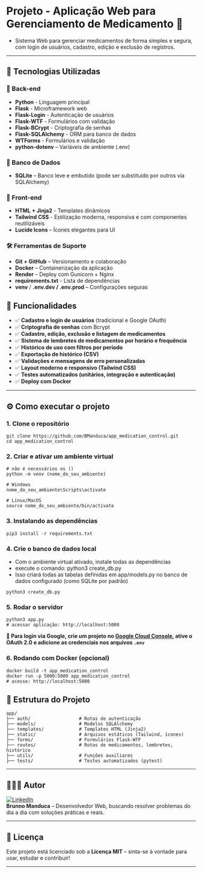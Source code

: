 # Projeto - Aplicação Web para Gerenciamento de Medicamento 💊

- Sistema Web para gerenciar medicamentos de forma simples e segura, com login de usuários, cadastro, edição e exclusão de registros.

---

## 🚀 Tecnologias Utilizadas

### 🧠 Back-end

- **Python** - Linguagem principal
- **Flask** - Microframework web
- **Flask-Login** - Autenticação de usuários
- **Flask-WTF** - Formulários com validação
- **Flask-BCrypt** - Criptografia de senhas
- **Flask-SQLAlchemy** - ORM para banco de dados
- **WTForms** - Formulários e validação
- **python-dotenv** – Variáveis de ambiente (.env)

### 💾 Banco de Dados

- **SQLite** – Banco leve e embutido (pode ser substituído por outros via SQLAlchemy)

### 🎨 Front-end

- **HTML + Jinja2** - Templates dinâmicos
- **Tailwind CSS** - Estilização moderna, responsiva e com componentes reutilizáveis
- **Lucide Icons** – Ícones elegantes para UI

### 🛠️ Ferramentas de Suporte

- **Git + GitHub** – Versionamento e colaboração
- **Docker** – Containerização da aplicação
- **Render** – Deploy com Gunicorn + Nginx
- **requirements.txt** - Lista de dependências
- **venv** / **.env.dev / .env.prod** – Configurações seguras

## 🧪 Funcionalidades

- ✅ **Cadastro e login de usuários** (tradicional e Google OAuth)
- ✅ **Criptografia de senhas** com Bcrypt
- ✅ **Cadastro, edição, exclusão e listagem de medicamentos**
- ✅ **Sistema de lembretes de medicamentos por horário e frequência**
- ✅ **Histórico de uso com filtros por período**
- ✅ **Exportação de histórico (CSV)**
- ✅ **Validações e mensagens de erro personalizadas**
- ✅ **Layout moderno e responsivo (Tailwind CSS)**
- ✅ **Testes automatizados (unitários, integração e autenticação)**
- ✅ **Deploy com Docker**

---

## ⚙️ Como executar o projeto

### 1. Clone o repositório

```
git clone https://github.com/BManduca/app_medication_control.git
cd app_medication_control
```

### 2. Criar e ativar um ambiente virtual

```
# não é necessários os ()
python -m venv (nome_do_seu_ambiente)

# Windows
nome_do_seu_ambiente\Scripts\activate

# Linux/MacOS
source nome_do_seu_ambiente/bin/activate
```

### 3. Instalando as dependências

```
pip3 install -r requirements.txt
```

### 4. Crie o banco de dados local
* Com o ambiente virtual ativado, instale todas as dependências
* execute o comando: python3 create_db.py
* Isso criará todas as tabelas definidas em app/models.py no banco de dados configurado (como SQLite por padrão)

```
python3 create_db.py
```

### 5. Rodar o servidor

```
python3 app.py
# acessar aplicação: http://localhost:5000
```

**🔐 Para login via Google, crie um projeto no [Google Cloud Console](https://console.cloud.google.com), ative o OAuth 2.0 e adicione as credenciais nos arquivos `.env`**

### 6. Rodando com Docker (opcional)

```
docker build -t app_medication_control
docker run -p 5000:5000 app_medication_control
# acesse: http://localhost:5000
```

## 📁 Estrutura do Projeto

```
app/
├── auth/                  # Rotas de autenticação
├── models/                # Modelos SQLAlchemy
├── templates/             # Templates HTML (Jinja2)
├── static/                # Arquivos estáticos (Tailwind, ícones)
├── forms/                 # Formulários Flask-WTF
├── routes/                # Rotas de medicamentos, lembretes, histórico
├── utils/                 # Funções auxiliares
├── tests/                 # Testes automatizados (pytest)
```

---

## 👨🏻‍💻 Autor

[![LinkedIn](https://img.shields.io/badge/LinkedIn--blue?style=social&logo=linkedin)](https://www.linkedin.com/in/brunnomanduca/)  
**Brunno Manduca** – Desenvolvedor Web, buscando resolver problemas do dia a dia com soluções práticas e reais.

---

## 📝 Licença

Este projeto está licenciado sob a **Licença MIT** – sinta-se à vontade para usar, estudar e contribuir!

---
